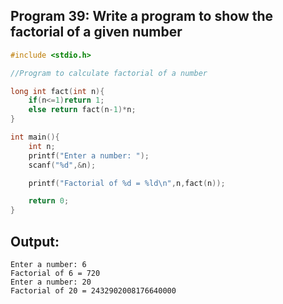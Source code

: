 ## Program 39: Write a program to show the factorial of a given number
```c
#include <stdio.h>

//Program to calculate factorial of a number

long int fact(int n){
    if(n<=1)return 1;
    else return fact(n-1)*n;
}

int main(){
    int n;
    printf("Enter a number: ");
    scanf("%d",&n);

    printf("Factorial of %d = %ld\n",n,fact(n));

    return 0;
}
```
## Output:
```
Enter a number: 6
Factorial of 6 = 720
Enter a number: 20
Factorial of 20 = 2432902008176640000
```
